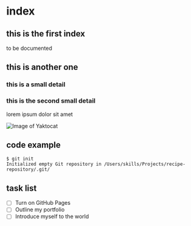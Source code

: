 # index
## this is the first index
to be documented
## this is another one
### this is a small detail
### this is the second small detail
lorem ipsum dolor sit amet

![Image of Yaktocat](https://octodex.github.com/images/yaktocat.png)

## code example
```
$ git init
Initialized empty Git repository in /Users/skills/Projects/recipe-repository/.git/
```

## task list
- [ ] Turn on GitHub Pages
- [ ] Outline my portfolio
- [ ] Introduce myself to the world
